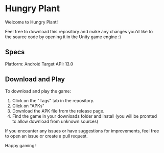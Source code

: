# Hungry Plant

Welcome to Hungry Plant!

Feel free to download this repository and make any changes you'd like to the source code by opening it in the Unity game engine :)

## Specs

Platform: Android
Target API: 13.0

## Download and Play

To download and play the game:

1. Click on the "Tags" tab in the repository.
2. Click on "APKs"
4. Download the APK file from the release page.
5. Find the game in your downloads folder and install (you will be promted to allow download from unknown sources)

If you encounter any issues or have suggestions for improvements, feel free to open an issue or create a pull request.

Happy gaming!
